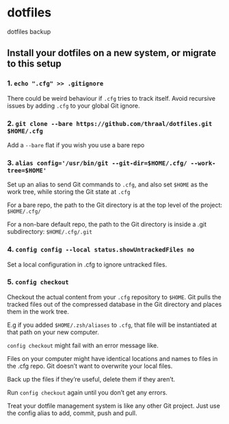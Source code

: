 # dotfiles
dotfiles backup
## Install your dotfiles on a new system, or migrate to this setup
### 1. `echo ".cfg" >> .gitignore`
There could be weird behaviour if `.cfg` tries to track itself.
Avoid recursive issues by adding `.cfg` to your global Git ignore.

### 2. `git clone --bare https://github.com/thraal/dotfiles.git $HOME/.cfg`
Add a `--bare` flat if you wish you use a bare repo

### 3. `alias config='/usr/bin/git --git-dir=$HOME/.cfg/ --work-tree=$HOME'`
Set up an alias to send Git commands to `.cfg`, and also set `$HOME` as the work tree,
while storing the Git state at `.cfg`

For a bare repo, the path to the Git directory is at the top level of the project: `$HOME/.cfg/`

For a non-bare default repo, the path to the Git directory is inside a .git subdirectory: `$HOME/.cfg/.git`

### 4. `config config --local status.showUntrackedFiles no`
Set a local configuration in .cfg to ignore untracked files.

### 5. `config checkout`
Checkout the actual content from your `.cfg` repository to `$HOME`.
Git pulls the tracked files out of the compressed database in the Git directory and
places them in the work tree.

E.g if you added `$HOME/.zsh/aliases` to `.cfg`, that file will be instantiated at that path on your new
computer.

`config checkout` might fail with an error message like.

Files on your computer might have identical locations and names to files in the
.cfg repo. Git doesn’t want to overwrite your local files.

Back up the files if they’re useful, delete them if they aren’t.

Run `config checkout` again until you don’t get any errors.

Treat your dotfile management system is like any other Git project.
Just use the config alias to add, commit, push and pull.
